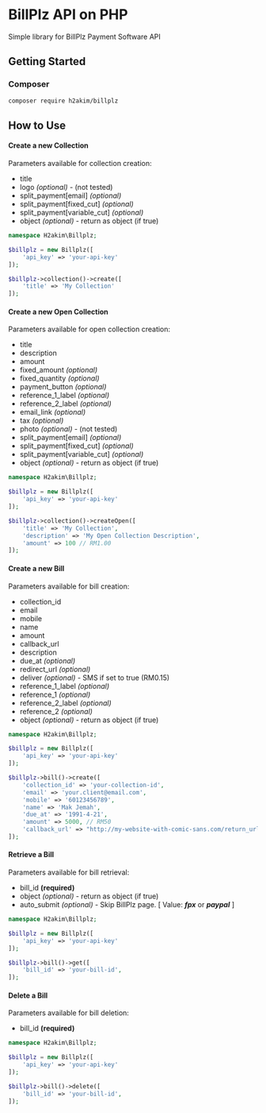 # BillPlz API on PHP

Simple library for BillPlz Payment Software API

## Getting Started

### Composer
```bash
composer require h2akim/billplz
```

## How to Use

#### Create a new Collection
Parameters available for collection creation:
* title
* logo _(optional)_  - (not tested)
* split_payment[email] _(optional)_
* split_payment[fixed_cut] _(optional)_
* split_payment[variable_cut] _(optional)_
* object _(optional)_ - return as object (if true)

```php
namespace H2akim\Billplz;

$billplz = new Billplz([
	'api_key' => 'your-api-key'
]);

$billplz->collection()->create([
	'title' => 'My Collection'
]);
```

#### Create a new Open Collection
Parameters available for open collection creation:
* title
* description
* amount
* fixed_amount _(optional)_
* fixed_quantity _(optional)_
* payment_button _(optional)_
* reference_1_label _(optional)_
* reference_2_label _(optional)_
* email_link _(optional)_
* tax _(optional)_
* photo _(optional)_ - (not tested)
* split_payment[email] _(optional)_
* split_payment[fixed_cut] _(optional)_
* split_payment[variable_cut] _(optional)_
* object _(optional)_ - return as object (if true)

```php
namespace H2akim\Billplz;

$billplz = new Billplz([
	'api_key' => 'your-api-key'
]);

$billplz->collection()->createOpen([
	'title' => 'My Collection',
	'description' => 'My Open Collection Description',
	'amount' => 100 // RM1.00
]);

```

#### Create a new Bill
Parameters available for bill creation:
* collection_id
* email
* mobile
* name
* amount
* callback_url
* description
* due_at _(optional)_
* redirect_url _(optional)_
* deliver _(optional)_ - SMS if set to true (RM0.15)
* reference_1_label _(optional)_
* reference_1 _(optional)_
* reference_2_label _(optional)_
* reference_2 _(optional)_
* object _(optional)_ - return as object (if true)

```php
namespace H2akim\Billplz;

$billplz = new Billplz([
	'api_key' => 'your-api-key'
]);

$billplz->bill()->create([
	'collection_id' => 'your-collection-id',
    'email' => 'your.client@email.com',
    'mobile' => '60123456789',
    'name' => 'Mak Jemah',
    'due_at' => '1991-4-21',
    'amount' => 5000, // RM50
    'callback_url' => "http://my-website-with-comic-sans.com/return_url"
]);
```

#### Retrieve a Bill
Parameters available for bill retrieval:
* bill_id **(required)**
* object _(optional)_ - return as object (if true)
* auto_submit _(optional)_ - Skip BillPlz page. [ Value: ***fpx*** or ***paypal*** ]
```php
namespace H2akim\Billplz;

$billplz = new Billplz([
	'api_key' => 'your-api-key'
]);

$billplz->bill()->get([
	'bill_id' => 'your-bill-id',
]);
```

#### Delete a Bill
Parameters available for bill deletion:
* bill_id **(required)**
```php
namespace H2akim\Billplz;

$billplz = new Billplz([
	'api_key' => 'your-api-key'
]);

$billplz->bill()->delete([
	'bill_id' => 'your-bill-id',
]);
```
